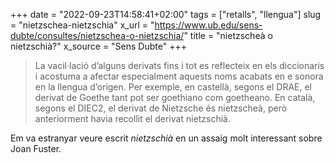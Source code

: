 +++
date = "2022-09-23T14:58:41+02:00"
tags = ["retalls", "llengua"]
slug = "nietzschea-nietzschia"
x_url = "https://www.ub.edu/sens-dubte/consultes/nietzschea-o-nietzschia/"
title = "nietzscheà o nietzschià?"
x_source = "Sens Dubte"
+++


> La vacil·lació d’alguns derivats fins i tot es reflecteix en els diccionaris i acostuma a afectar especialment aquests noms acabats en e sonora en la llengua d’origen. Per exemple, en castellà, segons el DRAE, el derivat de Goethe tant pot ser goethiano com goetheano. En català, segons el DIEC2, el derivat de Nietzsche és nietzscheà, però anteriorment havia recollit el derivat nietzschià.

Em va estranyar veure escrit *nietzschià* en un assaig molt interessant sobre Joan Fuster.
